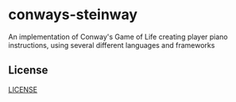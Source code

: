 # conways-steinway
An implementation of Conway's Game of Life creating player piano instructions, using several different languages and frameworks

## License
[LICENSE](../LICENSE) 